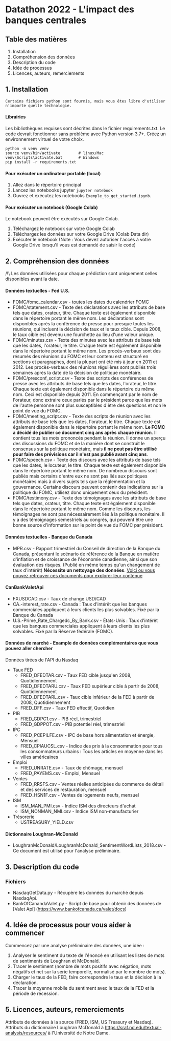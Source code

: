 # Datathon 2022 - L'impact des banques centrales

## Table des matières

1. Installation
2. Compréhension des données
3. Description du code
4. Idée de processus
5. Licences, auteurs, remerciements

## 1. Installation

`Certains fichiers python sont fournis, mais vous êtes libre d'utiliser n'importe quelle technologie.`

#### Librairies

Les bibliothèques requises sont décrites dans le fichier requirements.txt. Le code devrait fonctionner sans problème avec Python version 3.7+.
Créez un environnement virtuel de votre choix.

```
python -m venv venv
source venv/bin/activate        # linux/Mac
venv\Scripts\activate.bat       # Windows
pip install -r requirements.txt
```

#### Pour exécuter un ordinateur portable (local)

1. Allez dans le répertoire principal
2. Lancez les notebooks jupyter
   `jupyter notebook`
3. Ouvrez et exécutez les notebooks `Exemple_to_get_started.ipynb`.

#### Pour exécuter un notebook (Google Colab)

Le notebook peuvent être exécutés sur Google Colab.

1. Téléchargez le notebook sur votre Google Colab
2. Téléchargez les données sur votre Google Drive (Colab Data dir)
3. Exécuter le notebook (Note : Vous devez autoriser l'accès à votre Google Drive lorsqu'il vous est demandé de saisir le code)

## 2. Compréhension des données

/!\ Les données utilisées pour chaque prédiction sont uniquement celles disponibles avant la date.

#### Données textuelles - Fed U.S.

- FOMC/fomc_calendar.csv - toutes les dates du calendrier FOMC
- FOMC/statement.csv - Texte des déclarations avec les attributs de base tels que dates, orateur, titre. Chaque texte est également disponible dans le répertoire portant le même nom. Les déclarations sont disponibles après la conférence de presse pour presque toutes les réunions, qui incluent la décision de taux et le taux cible. Depuis 2008, le taux cible est devenu une fourchette au lieu d'une valeur unique.
- FOMC/minutes.csv - Texte des minutes avec les attributs de base tels que les dates, l'orateur, le titre. Chaque texte est également disponible
  dans le répertoire portant le même nom. Les procès-verbaux sont des résumés des réunions du FOMC et leur contenu est structuré en sections et paragraphes, dont la plupart ont été mis à jour en 2011 et 2012. Les procès-verbaux des réunions régulières sont publiés trois semaines après la date de la décision de politique monétaire.
- FOMC/presconf_script.csv - Texte des scripts des conférences de presse avec les attributs de base tels que les dates, l'orateur, le titre. Chaque texte est également disponible dans le répertoire du même nom. Ceci est disponible depuis 2011. En commençant par le nom de l'orateur, donc extraire ceux parlés par le président parce que les mots de l'autre personne sont plus susceptibles d'être des questions et non le point de vue du FOMC.
- FOMC/meeting_script.csv - Texte des scripts de réunion avec les attributs de base tels que les dates, l'orateur, le titre. Chaque texte est également disponible dans le répertoire portant le même nom. **Le FOMC a décidé de publier ce document cinq ans après chaque réunion**. Il contient tous les mots prononcés pendant la réunion. Il donne un aperçu des discussions du FOMC et de la manière dont se construit le consensus sur la politique monétaire, mais **il ne peut pas être utilisé pour faire des prévisions car il n'est pas publié avant cinq ans**.
- FOMC/speech.csv - Texte des discours avec les attributs de base tels que les dates, le locuteur, le titre. Chaque texte est également disponible dans le répertoire portant le même nom. De nombreux discours sont publiés mais certains d'entre eux ne sont pas liés aux politiques monétaires mais à divers sujets tels que la réglementation et la gouvernance. Certains discours peuvent contenir des indications sur la politique du FOMC, utilisez donc uniquement ceux du président.
- FOMC/testimony.csv - Texte des témoignages avec les attributs de base tels que dates, orateur, titre. Chaque texte est également disponible dans le répertoire portant le même nom. Comme les discours, les témoignages ne sont pas nécessairement liés à la politique monétaire. Il y a des témoignages semestriels au congrès, qui peuvent être une bonne source d'information sur le point de vue du FOMC par président.

#### Données textuelles - Banque du Canada

- MPR.csv - Rapport trimestriel du Conseil de direction de la Banque du Canada, présentant le scénario de référence de la Banque en matière d'inflation et de croissance de l'économie canadienne, ainsi que son évaluation des risques. (Publié en même temps qu'un changement de taux d'intérêt) **Nécessite un nettoyage des données**.
  [Voici ou vous pouvez retrouver ces documents pour explorer leur contenue](https://www.bankofcanada.ca/publications/mpr/)

#### CanBankValetApi

- FXUSDCAD.csv - Taux de change USD/CAD
- CA.-interest_rate.csv - Canada : Taux d'intérêt que les banques commerciales appliquent à leurs clients les plus solvables. Fixé par la Banque du Canada
- U.S.-Prime_Rate_Chargedc_By_Bank.csv - États-Unis : Taux d'intérêt que les banques commerciales appliquent à leurs clients les plus solvables. Fixé par la Réserve fédérale (FOMC).

#### Données de marché - Example de données complémentaires que vous pouvez aller chercher

Données tirées de l'API du Nasdaq

- Taux FED
  - FRED_DFEDTAR.csv - Taux FED cible jusqu'en 2008, Quotidiennement
  - FRED_DFEDTARU.csv - Taux FED supérieur cible à partir de 2008, Quotidiennement
  - FRED_DFEDTARL.csv - Taux cible inférieur de la FED à partir de 2008, Quotidiennement
  - FRED_DFF.csv - Taux FED effectif, Quotidien
- PIB
  - FRED_GDPC1.csv - PIB réel, trimestriel
  - FRED_GDPPOT.csv - PIB potentiel réel, trimestriel
- IPC
  - FRED_PCEPILFE.csv - IPC de base hors alimentation et énergie, Mensuel
  - FRED_CPIAUCSL.csv - Indice des prix à la consommation pour tous les consommateurs urbains : Tous les articles en moyenne dans les villes américaines
- Emploi
  - FRED_UNRATE.csv - Taux de chômage, mensuel
  - FRED_PAYEMS.csv - Emploi, Mensuel
- Ventes
  - FRED_RRSFS.csv - Ventes réelles anticipées du commerce de détail et des services de restauration, mensuel
  - FRED_HSN1F.csv - Ventes de logements neufs, mensuel
- ISM
  - ISM_MAN_PMI.csv - Indice ISM des directeurs d'achat
  - ISM_NONMAN_NMI.csv - Indice ISM non-manufacturier
- Trésorerie
  - USTREASURY_YIELD.csv

#### Dictionnaire Loughran-McDonald

- LoughranMcDonald/LoughranMcDonald_SentimentWordLists_2018.csv - Ce document est utilisé pour l'analyse préliminaire.

## 3. Description du code

### Fichiers

- NasdaqGetData.py - Récupère les données du marché depuis NasdaqApi.
- BankOfCanandaValet.py - Script de base pour obtenir des données de [Valet Api] (https://www.bankofcanada.ca/valet/docs)

## 4. Idée de processus pour vous aider à commencer

Commencez par une analyse préliminaire des données, une idée :

1. Analyser le sentiment du texte de l'énoncé en utilisant les listes de mots de sentiments de Loughran et McDonald.
2. Tracer le sentiment (nombre de mots positifs avec négation, mots négatifs et net sur la série temporelle, normalisé par le nombre de mots).
3. Charger le taux de la FED, faire correspondre le taux et la décision à la déclaration.
4. Tracer la moyenne mobile du sentiment avec le taux de la FED et la période de récession.

## 5. Licences, auteurs, remerciements

Attributs de données à la source (FRED, ISM, US Treasury et Nasdaq). Attributs du dictionnaire Loughran McDonald à https://sraf.nd.edu/textual-analysis/resources/ à l'Université de Notre Dame.
